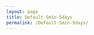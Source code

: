 ```yaml
---
layout: page
title: Default-5min-5days
permalink: /Default-5min-5days/
---
```


<br>
<br>
<div id="output"></div>
<!-- Load Babel -->
<script src="https://unpkg.com/babel-standalone@6/babel.min.js"></script>
<!-- Your custom script here -->
<script type="text/babel">

	var list = ["AAPL","ACB","AMD","APOG","APPS","ARE","ATHM","BABA","BRC","BYND","CGC","CHKP","COST","CRM","CRWD","DFS","DIS","DLTR","DOCU","FB","FDX","FSLR","FTNT","GLD","GM","GOOG","IWM","JD","KMX","KSS","LYFT","MDB","MLHR","MSFT","NFLX","NIO","NLOK","NVDA","PCG","PINS","PM","ROKU","SHOP","SNAP","SPOT","SPY","TEAM","TEVA","TSCO","TSLA","TSM","TUFN","TWLO","TWTR","UBER","XLF","Z","ZM","ZS"]
var i;

var text = ""


for (i = 0; i < list.length; i++) {
    text +=   `<img src="https://api.nasdaqomx.wallst.com/api/chart?display=mountain&symbol=${list[i]}&scale=linear&duration=5dy&frequency=1min&gridLine=h&bgColor=eff2f5&lineColor=0000a0&fillcolor=aabaf2|eff2f5&width=800&height=400&bdr=2&volume=0&fillOpacity=100" width="800" height="400">
    
    <br>`
  
}


document.getElementById('output').innerHTML = text;
</script>
<style type="text/css">
			#output {
			margin: 0 auto;
			width: 80%;
			text-align: center;
		}

</style>



